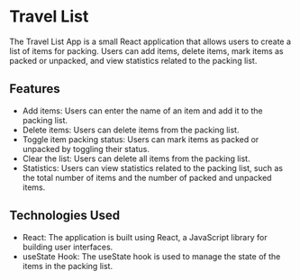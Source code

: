 # Travel List

The Travel List App is a small React application that allows users to create a list of items for packing.
Users can add items, delete items, mark items as packed or unpacked, and view statistics related to the packing list.

## Features

- Add items: Users can enter the name of an item and add it to the packing list.
- Delete items: Users can delete items from the packing list.
- Toggle item packing status: Users can mark items as packed or unpacked by toggling their status.
- Clear the list: Users can delete all items from the packing list.
- Statistics: Users can view statistics related to the packing list, such as the total number of items and the number of packed and unpacked items.

## Technologies Used

- React: The application is built using React, a JavaScript library for building user interfaces.
- useState Hook: The useState hook is used to manage the state of the items in the packing list.
